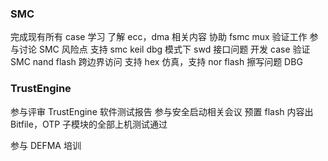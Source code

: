 ### SMC

完成现有所有 case 学习
了解 ecc，dma 相关内容
协助 fsmc mux 验证工作
参与讨论 SMC 风险点
支持 smc keil dbg 模式下 swd 接口问题
开发 case 验证 SMC nand flash 跨边界访问
支持 hex 仿真，支持 nor flash 擦写问题 DBG

### TrustEngine

参与评审 TrustEngine 软件测试报告
参与安全启动相关会议
预置 flash 内容出 Bitfile，OTP 子模块的全部上机测试通过

参与 DEFMA 培训
